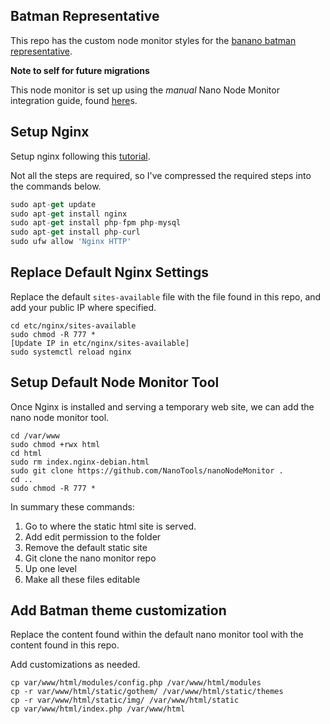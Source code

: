 ## Batman Representative

This repo has the custom node monitor styles for the [banano batman representative](http://108.39.249.5/).

**Note to self for future migrations**

This node monitor is set up using the *manual* Nano Node Monitor integration guide, found [here](
https://github.com/NanoTools/nanoNodeMonitor)s.

## Setup Nginx

Setup nginx following this [tutorial](
https://www.digitalocean.com/community/tutorials/how-to-install-linux-nginx-mysql-php-lemp-stack-in-ubuntu-16-04).  

Not all the steps are required, so I've compressed the required steps into the commands below.

```ts
sudo apt-get update
sudo apt-get install nginx
sudo apt-get install php-fpm php-mysql
sudo apt-get install php-curl
sudo ufw allow 'Nginx HTTP'
```

## Replace Default Nginx Settings

Replace the default `sites-available` file with the file found in this repo, and add your public IP where specified. 

```
cd etc/nginx/sites-available
sudo chmod -R 777 *
[Update IP in etc/nginx/sites-available]
sudo systemctl reload nginx
```

## Setup Default Node Monitor Tool

Once Nginx is installed and serving a temporary web site, we can add the nano node monitor tool.

```
cd /var/www  
sudo chmod +rwx html
cd html
sudo rm index.nginx-debian.html 
sudo git clone https://github.com/NanoTools/nanoNodeMonitor .
cd .. 
sudo chmod -R 777 *
```

In summary these commands:

1. Go to where the static html site is served.
2. Add edit permission to the folder
3. Remove the default static site
4. Git clone the nano monitor repo
5. Up one level
6. Make all these files editable


## Add Batman theme customization

Replace the content found within the default nano monitor tool with the content found in this repo.

Add customizations as needed. 

```
cp var/www/html/modules/config.php /var/www/html/modules
cp -r var/www/html/static/gothem/ /var/www/html/static/themes
cp -r var/www/html/static/img/ /var/www/html/static
cp var/www/html/index.php /var/www/html
```

